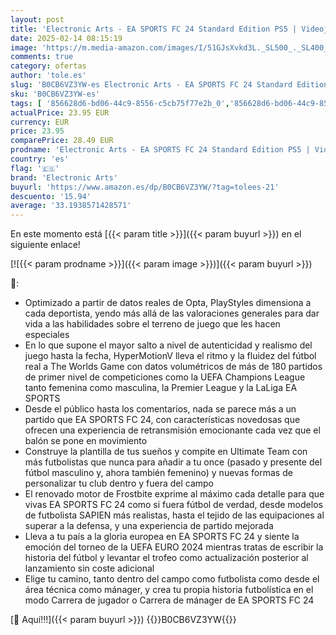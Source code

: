 ```yaml
---
layout: post
title: 'Electronic Arts - EA SPORTS FC 24 Standard Edition PS5 | Videojuegos | Castellano'
date: 2025-02-14 08:15:19
image: 'https://m.media-amazon.com/images/I/51GJsXvkd3L._SL500_._SL400_.jpg'
comments: true
category: ofertas
author: 'tole.es'
slug: 'B0CB6VZ3YW-es Electronic Arts - EA SPORTS FC 24 Standard Edition PS5 |...'
sku: 'B0CB6VZ3YW-es'
tags: [ '856628d6-bd06-44c9-8556-c5cb75f77e2b_0','856628d6-bd06-44c9-8556-c5cb75f77e2b_2201','856628d6-bd06-44c9-8556-c5cb75f77e2b_3601','856628d6-bd06-44c9-8556-c5cb75f77e2b_401','Arborist Merchandising Root','Hardware y juegos para PlayStation 5','Juegos para PlayStation 5','Preventa de Videojuegos','Self Service','Special Features Stores','Tienda de consolas y videojuegos infantiles','Videojuegos','Videojuegos más esperados','electronic arts','ps5','🇪🇸', ]
actualPrice: 23.95 EUR
currency: EUR
price: 23.95
comparePrice: 28.49 EUR
prodname: 'Electronic Arts - EA SPORTS FC 24 Standard Edition PS5 | Videojuegos | Castellano'
country: 'es'
flag: '🇪🇸'
brand: 'Electronic Arts'
buyurl: 'https://www.amazon.es/dp/B0CB6VZ3YW/?tag=tolees-21'
descuento: '15.94'
average: '33.1938571428571'
---
```


En este momento está [{{< param title >}}]({{< param buyurl >}}) en el siguiente enlace!

[![{{< param prodname >}}]({{< param image >}})]({{< param buyurl >}})

🔎:

- Optimizado a partir de datos reales de Opta, PlayStyles dimensiona a cada deportista, yendo más allá de las valoraciones generales para dar vida a las habilidades sobre el terreno de juego que les hacen especiales
- En lo que supone el mayor salto a nivel de autenticidad y realismo del juego hasta la fecha, HyperMotionV lleva el ritmo y la fluidez del fútbol real a The Worlds Game con datos volumétricos de más de 180 partidos de primer nivel de competiciones como la UEFA Champions League tanto femenina como masculina, la Premier League y la LaLiga EA SPORTS
- Desde el público hasta los comentarios, nada se parece más a un partido que EA SPORTS FC 24, con características novedosas que ofrecen una experiencia de retransmisión emocionante cada vez que el balón se pone en movimiento
- Construye la plantilla de tus sueños y compite en Ultimate Team con más futbolistas que nunca para añadir a tu once (pasado y presente del fútbol masculino y, ahora también femenino) y nuevas formas de personalizar tu club dentro y fuera del campo
- El renovado motor de Frostbite exprime al máximo cada detalle para que vivas EA SPORTS FC 24 como si fuera fútbol de verdad, desde modelos de futbolista SAPIEN más realistas, hasta el tejido de las equipaciones al superar a la defensa, y una experiencia de partido mejorada
- Lleva a tu país a la gloria europea en EA SPORTS FC 24 y siente la emoción del torneo de la UEFA EURO 2024 mientras tratas de escribir la historia del fútbol y levantar el trofeo como actualización posterior al lanzamiento sin coste adicional
- Elige tu camino, tanto dentro del campo como futbolista como desde el área técnica como mánager, y crea tu propia historia futbolística en el modo Carrera de jugador o Carrera de mánager de EA SPORTS FC 24

[🛒 Aquí!!!]({{< param buyurl >}})
{{<world>}}B0CB6VZ3YW{{</world>}}
